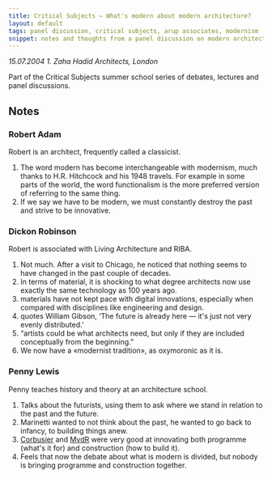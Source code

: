 ```yaml
---
title: Critical Subjects – What's modern about modern architecture?
layout: default
tags: panel discussion, critical subjects, arup associates, modernism
snippet: notes and thoughts from a panel discussion on modern architecture featuring Robert Adam, Dickon Robinson and Penny Lewis
---
```


*15.07.2004 1. Zaha Hadid Architects, London*

Part of the Critical Subjects summer school series of debates, lectures and
panel discussions.

## Notes

### Robert Adam

Robert is an architect, frequently called a classicist.

1. The word modern has become interchangeable with modernism, much thanks to
   H.R. Hitchcock and his 1948 travels. For example in some parts of the world,
   the word functionalism is the more preferred version of referring to the
   same thing.
1. If we say we have to be modern, we must constantly destroy the past and
   strive to be innovative.

### Dickon Robinson

Robert is associated with Living Architecture and RIBA.

1. Not much. After a visit to Chicago, he noticed that nothing seems to have
   changed in the past couple of decades.
1. In terms of material, it is shocking to what degree architects now use
   exactly the same technology as 100 years ago.
1. materials have not kept pace with digital innovations, especially when
   compared with disciplines like engineering and design.
1. quotes William Gibson, ‘The future is already here — it's just not very
   evenly distributed.’
1. “artists could be what architects need, but only if they are included
   conceptually from the beginning.”
1. We now have a «modernist tradition», as oxymoronic as it is.

### Penny Lewis

Penny teaches history and theory at an architecture school.

1. Talks about the futurists, using them to ask where we stand in relation to
   the past and the future.
1. Marinetti wanted to not think about the past, he wanted to go back to
   infancy, to building things anew.
1. [Corbusier](le_corbusier) and [MvdR](mies_van_der_rohe) were very good at
   innovating both programme (what's it for) and construction (how to build
   it).
1. Feels that now the debate about what is modern is divided, but nobody is
   bringing programme and construction together.
